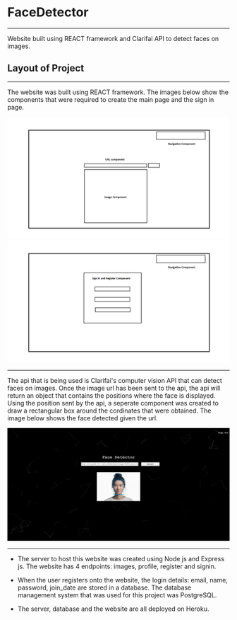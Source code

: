 # FaceDetector
- - - -
Website built using REACT framework and Clarifai API to detect faces on images.  

## Layout of Project ##

- - - -
The website was built using REACT framework. The images below show the components that were required to create the main page and the sign in page. 

<img src="https://github.com/wmaneesh/FaceDetector/blob/master/images/main-page-component.png" width="600">  


<img src="https://github.com/wmaneesh/FaceDetector/blob/master/images/sign-page-component.png" width="600">

- - - -

The api that is being used is Clarifai's computer vision API that can detect faces on images. Once the image url has been sent to the api, the api will return an object that contains the positions where the face is displayed. Using the position sent by the api, a seperate component was created to draw a rectangular box around the cordinates that were obtained. The image below shows the face detected given the url.

<img src="https://github.com/wmaneesh/FaceDetector/blob/master/images/face-detect-page.png" width="600">

- - - -

* The server to host this website was created using Node js and Express js. The website has 4 endpoints: images, profile, register and signin.  

* When the user registers onto the website, the login details: email, name, password, join_date are stored in a database. The database management system that was used for this project was PostgreSQL.  

* The server, database and the website are all deployed on Heroku.
